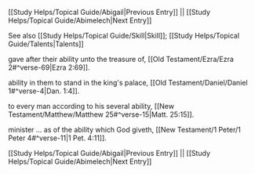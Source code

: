 [[Study Helps/Topical Guide/Abigail|Previous Entry]]  ||  [[Study Helps/Topical Guide/Abimelech|Next Entry]]

 See also [[Study Helps/Topical Guide/Skill|Skill]]; [[Study Helps/Topical Guide/Talents|Talents]]

 gave after their ability unto the treasure of, [[Old Testament/Ezra/Ezra 2#^verse-69|Ezra 2:69]].

 ability in them to stand in the king's palace, [[Old Testament/Daniel/Daniel 1#^verse-4|Dan. 1:4]].

 to every man according to his several ability, [[New Testament/Matthew/Matthew 25#^verse-15|Matt. 25:15]].

 minister ... as of the ability which God giveth, [[New Testament/1 Peter/1 Peter 4#^verse-11|1 Pet. 4:11]].

[[Study Helps/Topical Guide/Abigail|Previous Entry]]  ||  [[Study Helps/Topical Guide/Abimelech|Next Entry]]